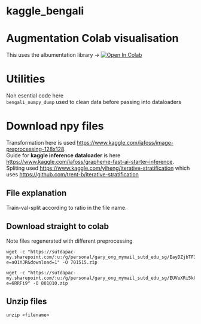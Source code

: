 # kaggle_bengali
# Augmentation Colab visualisation
This uses the albumentation library -> [![Open In Colab](https://colab.research.google.com/assets/colab-badge.svg)](https://colab.research.google.com/drive/1-qal9-GSX54R3Z0ZbZKGfS0b4k8FS1ji)

# Utilities
Non esential code here \
`bengali_numpy_dump` used to clean data before passing into dataloaders

# Download npy files
Transformation here is used https://www.kaggle.com/iafoss/image-preprocessing-128x128. \
Guide for **kaggle inference dataloader** is here https://www.kaggle.com/iafoss/grapheme-fast-ai-starter-inference. \
Spliting used https://www.kaggle.com/yiheng/iterative-stratification which uses https://github.com/trent-b/iterative-stratification

## File explanation
Train-val-split according to ratio in the file name.

## Download straight to colab
Note files regenerated with different preprocessing
```
wget -c "https://sutdapac-my.sharepoint.com/:u:/g/personal/gary_ong_mymail_sutd_edu_sg/EayDZjbTF3JAi1VTlyiU5skB5VLEdUjjFTrktsTm29WB_Q?e=aO1YJR&download=1" -O 701515.zip
```
```
wget -c "https://sutdapac-my.sharepoint.com/:u:/g/personal/gary_ong_mymail_sutd_edu_sg/EUVuXRi5kChMvORVE7enxvIBu4l43wk1KclBOiaPHOLLtw?e=6RRFi9" -O 801010.zip
```
## Unzip files

```
unzip <filename>
```
